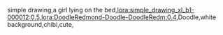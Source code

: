 simple drawing,a girl lying on the bed,<lora:simple_drawing_xl_b1-000012:0.5>,<lora:DoodleRedmond-Doodle-DoodleRedm:0.4>,Doodle,white background,chibi,cute,



